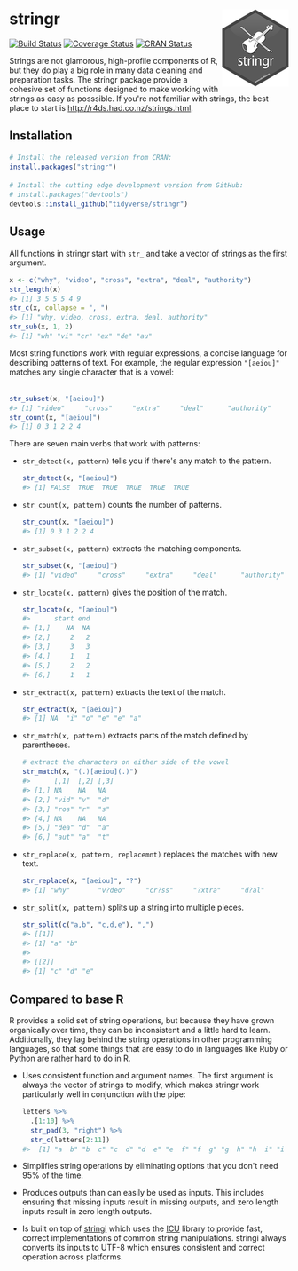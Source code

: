 
<!-- README.md is generated from README.Rmd. Please edit that file -->
stringr <img src="logo.png" align="right" />
============================================

[![Build Status](https://travis-ci.org/tidyverse/stringr.svg?branch=master)](https://travis-ci.org/tidyverse/stringr) [![Coverage Status](https://img.shields.io/codecov/c/github/tidyverse/stringr/master.svg)](https://codecov.io/github/tidyverse/stringr?branch=master) [![CRAN Status](http://www.r-pkg.org/badges/version/stringr)](http://cran.r-project.org/package=stringr)

Strings are not glamorous, high-profile components of R, but they do play a big role in many data cleaning and preparation tasks. The stringr package provide a cohesive set of functions designed to make working with strings as easy as posssible. If you're not familiar with strings, the best place to start is <http://r4ds.had.co.nz/strings.html>.

Installation
------------

``` r
# Install the released version from CRAN:
install.packages("stringr")

# Install the cutting edge development version from GitHub:
# install.packages("devtools")
devtools::install_github("tidyverse/stringr")
```

Usage
-----

All functions in stringr start with `str_` and take a vector of strings as the first argument.

``` r
x <- c("why", "video", "cross", "extra", "deal", "authority")
str_length(x) 
#> [1] 3 5 5 5 4 9
str_c(x, collapse = ", ")
#> [1] "why, video, cross, extra, deal, authority"
str_sub(x, 1, 2)
#> [1] "wh" "vi" "cr" "ex" "de" "au"
```

Most string functions work with regular expressions, a concise language for describing patterns of text. For example, the regular expression `"[aeiou]"` matches any single character that is a vowel:

``` r

str_subset(x, "[aeiou]")
#> [1] "video"     "cross"     "extra"     "deal"      "authority"
str_count(x, "[aeiou]")
#> [1] 0 3 1 2 2 4
```

There are seven main verbs that work with patterns:

-   `str_detect(x, pattern)` tells you if there's any match to the pattern.

    ``` r
    str_detect(x, "[aeiou]")
    #> [1] FALSE  TRUE  TRUE  TRUE  TRUE  TRUE
    ```

-   `str_count(x, pattern)` counts the number of patterns.

    ``` r
    str_count(x, "[aeiou]")
    #> [1] 0 3 1 2 2 4
    ```

-   `str_subset(x, pattern)` extracts the matching components.

    ``` r
    str_subset(x, "[aeiou]")
    #> [1] "video"     "cross"     "extra"     "deal"      "authority"
    ```

-   `str_locate(x, pattern)` gives the position of the match.

    ``` r
    str_locate(x, "[aeiou]")
    #>      start end
    #> [1,]    NA  NA
    #> [2,]     2   2
    #> [3,]     3   3
    #> [4,]     1   1
    #> [5,]     2   2
    #> [6,]     1   1
    ```

-   `str_extract(x, pattern)` extracts the text of the match.

    ``` r
    str_extract(x, "[aeiou]")
    #> [1] NA  "i" "o" "e" "e" "a"
    ```

-   `str_match(x, pattern)` extracts parts of the match defined by parentheses.

    ``` r
    # extract the characters on either side of the vowel
    str_match(x, "(.)[aeiou](.)")
    #>      [,1]  [,2] [,3]
    #> [1,] NA    NA   NA  
    #> [2,] "vid" "v"  "d" 
    #> [3,] "ros" "r"  "s" 
    #> [4,] NA    NA   NA  
    #> [5,] "dea" "d"  "a" 
    #> [6,] "aut" "a"  "t"
    ```

-   `str_replace(x, pattern, replacemnt)` replaces the matches with new text.

    ``` r
    str_replace(x, "[aeiou]", "?")
    #> [1] "why"       "v?deo"     "cr?ss"     "?xtra"     "d?al"      "?uthority"
    ```

-   `str_split(x, pattern)` splits up a string into multiple pieces.

    ``` r
    str_split(c("a,b", "c,d,e"), ",")
    #> [[1]]
    #> [1] "a" "b"
    #> 
    #> [[2]]
    #> [1] "c" "d" "e"
    ```

Compared to base R
------------------

R provides a solid set of string operations, but because they have grown organically over time, they can be inconsistent and a little hard to learn. Additionally, they lag behind the string operations in other programming languages, so that some things that are easy to do in languages like Ruby or Python are rather hard to do in R.

-   Uses consistent function and argument names. The first argument is always the vector of strings to modify, which makes stringr work particularly well in conjunction with the pipe:

    ``` r
    letters %>%
      .[1:10] %>% 
      str_pad(3, "right") %>%
      str_c(letters[2:11])
    #>  [1] "a  b" "b  c" "c  d" "d  e" "e  f" "f  g" "g  h" "h  i" "i  j" "j  k"
    ```

-   Simplifies string operations by eliminating options that you don't need 95% of the time.

-   Produces outputs than can easily be used as inputs. This includes ensuring that missing inputs result in missing outputs, and zero length inputs result in zero length outputs.

-   Is built on top of [stringi](https://github.com/Rexamine/stringi/) which uses the [ICU](http://site.icu-project.org) library to provide fast, correct implementations of common string manipulations. stringi always converts its inputs to UTF-8 which ensures consistent and correct operation across platforms.
